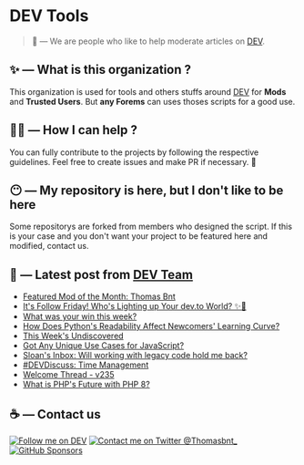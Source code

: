 # DEV Tools

> 🔧 — We are people who like to help moderate articles on [DEV](https://dev.to).

## ✨ — What is this organization ?

This organization is used for tools and others stuffs around [DEV](https://dev.to) for **Mods** and **Trusted Users**. But __any Forems__ can uses thoses scripts for a good use.


## 💪🏼 — How I can help ?

You can fully contribute to the projects by following the respective guidelines. Feel free to create issues and make PR if necessary. 🎉

## 😶 — My repository is here, but I don't like to be here

Some repositorys are forked from members who designed the script. If this is your case and you don't want your project to be featured here and modified, contact us.

## 📝 — Latest post from [DEV Team](https://dev.to/devteam)

<!-- BLOG-POST-LIST:START -->
- [Featured Mod of the Month: Thomas Bnt](https://dev.to/devteam/featured-mod-of-the-month-thomas-bnt-4lo3)
- [It&#39;s Follow Friday! Who&#39;s Lighting up Your dev.to World? ✨💫](https://dev.to/devteam/follow-friday-whos-lighting-up-your-devto-world-587k)
- [What was your win this week?](https://dev.to/devteam/what-was-your-win-this-week-5fll)
- [How Does Python&#39;s Readability Affect Newcomers&#39; Learning Curve?](https://dev.to/devteam/how-does-pythons-readability-affect-newcomers-learning-curve-21kp)
- [This Week&#39;s Undiscovered](https://dev.to/devteam/this-weeks-undiscovered-186p)
- [Got Any Unique Use Cases for JavaScript?](https://dev.to/devteam/got-any-unique-use-cases-for-javascript-4fib)
- [Sloan&#39;s Inbox: Will working with legacy code hold me back?](https://dev.to/devteam/sloans-inbox-will-working-with-legacy-code-hold-me-back-17pd)
- [#DEVDiscuss: Time Management](https://dev.to/devteam/devdiscuss-time-management-3gcd)
- [Welcome Thread - v235](https://dev.to/devteam/welcome-thread-v237-297p)
- [What is PHP&#39;s Future with PHP 8?](https://dev.to/devteam/what-is-phps-future-with-php-8-2615)
<!-- BLOG-POST-LIST:END -->


## ☕ — Contact us

[![Follow me on DEV](https://img.shields.io/badge/dev.to-%2308090A.svg?&style=for-the-badge&logo=dev.to&logoColor=white&alt=devto)](https://dev.to/thomasbnt)
[![Contact me on Twitter @Thomasbnt_](https://img.shields.io/badge/Contact%20me%20on%20Twitter-%231DA1F2.svg?&style=for-the-badge&logo=twitter&logoColor=white&alt=twitter)](https://twitter.com/messages/1142357270-1142357270?text=Hello,%20I%20contact%20you%20from%20devtotools%20&recipient_id=1142357270) [![GitHub Sponsors](https://img.shields.io/badge/Sponsor%20me-%23EA54AE.svg?&style=for-the-badge&logo=github-sponsors&logoColor=white)](https://github.com/sponsors/thomasbnt)



